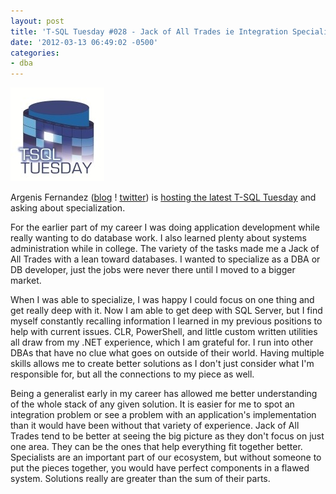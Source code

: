 ```yaml
---
layout: post
title: 'T-SQL Tuesday #028 - Jack of All Trades ie Integration Specialist'
date: '2012-03-13 06:49:02 -0500'
categories:
- dba
---
```

<a href="http://sqlblog.com/blogs/argenis_fernandez/archive/2012/03/05/t-sql-tuesday-028-jack-of-all-trades-master-of-none.aspx"><img class="alignleft size-full wp-image-293" title="TSQL2sDay150x150" src="/images/TSQL2sDay150x150_3D59E3C6.jpg" alt="" width="150" height="150" /></a>

Argenis Fernandez (<a href="http://sqlblog.com/blogs/argenis_fernandez">blog</a> \! <a href="http://twitter.com/#!/DBArgenis">twitter</a>) is <a href="http://sqlblog.com/blogs/argenis_fernandez/archive/2012/03/05/t-sql-tuesday-028-jack-of-all-trades-master-of-none.aspx">hosting the latest T-SQL Tuesday</a> and asking about specialization.

For the earlier part of my career I was doing application development while really wanting to do database work. I also learned plenty about systems administration while in college. The variety of the tasks made me a Jack of All Trades with a lean toward databases. I wanted to specialize as a DBA or DB developer, just the jobs were never there until I moved to a bigger market.

When I was able to specialize, I was happy I could focus on one thing and get really deep with it. Now I am able to get deep with SQL Server, but I find myself constantly recalling information I learned in my previous positions to help with current issues. CLR, PowerShell, and little custom written utilities all draw from my .NET experience, which I am grateful for. I run into other DBAs that have no clue what goes on outside of their world. Having multiple skills allows me to create better solutions as I don't just consider what I'm responsible for, but all the connections to my piece as well.

Being a generalist early in my career has allowed me better understanding of the whole stack of any given solution. It is easier for me to spot an integration problem or see a problem with an application's implementation than it would have been without that variety of experience. Jack of All Trades tend to be better at seeing the big picture as they don't focus on just one area. They can be the ones that help everything fit together better. Specialists are an important part of our ecosystem, but without someone to put the pieces together, you would have perfect components in a flawed system. Solutions really are greater than the sum of their parts.
